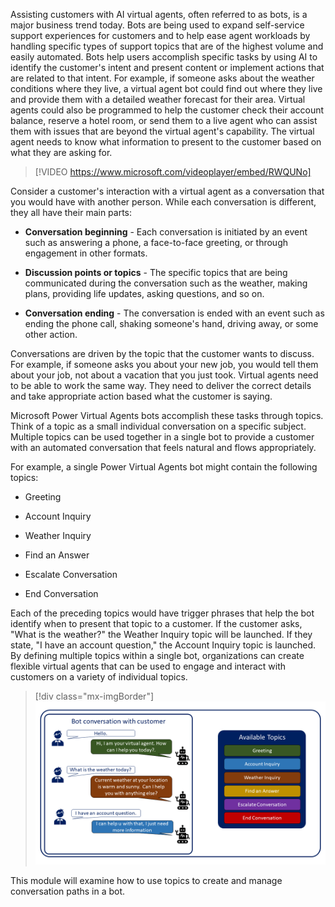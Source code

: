 Assisting customers with AI virtual agents, often referred to as bots, is a major business trend today. Bots are being used to expand self-service support experiences for customers and to help ease agent workloads by handling specific types of support topics that are of the highest volume and easily automated. Bots help users accomplish specific tasks by using AI to identify the customer's intent and present content or implement actions that are related to that intent. For example, if someone asks about the weather conditions where they live, a virtual agent bot could find out where they live and provide them with a detailed weather forecast for their area. Virtual agents could also be programmed to help the customer check their account balance, reserve a hotel room, or send them to a live agent who can assist them with issues that are beyond the virtual agent's capability. The virtual agent needs to know what information to present to the customer based on what they are asking for.

> [!VIDEO https://www.microsoft.com/videoplayer/embed/RWQUNo]

Consider a customer's interaction with a virtual agent as a conversation that you would have with another person. While each conversation is different, they all have their main parts:

- **Conversation beginning** - Each conversation is initiated by an event such as answering a phone, a face-to-face greeting, or through engagement in other formats.

- **Discussion points or topics** - The specific topics that are being communicated during the conversation such as the weather, making plans, providing life updates, asking questions, and so on.

- **Conversation ending** - The conversation is ended with an event such as ending the phone call, shaking someone's hand, driving away, or some other action.

Conversations are driven by the topic that the customer wants to discuss. For example, if someone asks you about your new job, you would tell them about your job, not about a vacation that you just took. Virtual agents need to be able to work the same way. They need to deliver the correct details and take appropriate action based what the customer is saying.

Microsoft Power Virtual Agents bots accomplish these tasks through topics. Think of a topic as a small individual conversation on a specific subject. Multiple topics can be used together in a single bot to provide a customer with an automated conversation that feels natural and flows appropriately.

For example, a single Power Virtual Agents bot might contain the following topics:

- Greeting

- Account Inquiry

- Weather Inquiry

- Find an Answer

- Escalate Conversation

- End Conversation

Each of the preceding topics would have trigger phrases that help the bot identify when to present that topic to a customer. If the customer asks, "What is the weather?" the Weather Inquiry topic will be launched. If they state, "I have an account question," the Account Inquiry topic is launched. By defining multiple topics within a single bot, organizations can create flexible virtual agents that can be used to engage and interact with customers on a variety of individual topics.

> [!div class="mx-imgBorder"]
> [![Bot conversation with customer labeled by topic](../media/1-1.png)](../media/1-1.png#lightbox)

This module will examine how to use topics to create and manage conversation paths in a bot.
